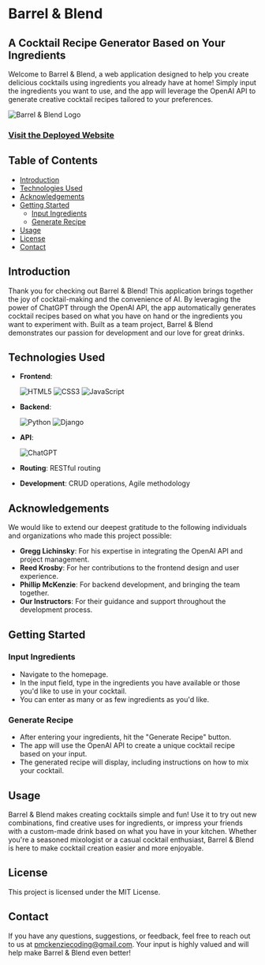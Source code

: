 # Barrel & Blend

## A Cocktail Recipe Generator Based on Your Ingredients

Welcome to Barrel & Blend, a web application designed to help you create delicious cocktails using ingredients you already have at home! Simply input the ingredients you want to use, and the app will leverage the OpenAI API to generate creative cocktail recipes tailored to your preferences.

![Barrel & Blend Logo](https://i.imgur.com/nSSNFrF.png)

### [Visit the Deployed Website](lihttps://barrellandblend-6d3f0840a2d5.herokuapp.com/)

## Table of Contents

- [Introduction](#introduction)
- [Technologies Used](#technologies-used)
- [Acknowledgements](#acknowledgements)
- [Getting Started](#getting-started)
  - [Input Ingredients](#input-ingredients)
  - [Generate Recipe](#generate-recipe)
- [Usage](#usage)
- [License](#license)
- [Contact](#contact)

## Introduction

Thank you for checking out Barrel & Blend! This application brings together the joy of cocktail-making and the convenience of AI. By leveraging the power of ChatGPT through the OpenAI API, the app automatically generates cocktail recipes based on what you have on hand or the ingredients you want to experiment with. Built as a team project, Barrel & Blend demonstrates our passion for development and our love for great drinks.

## Technologies Used

- **Frontend**: 

  ![HTML5](https://img.shields.io/badge/HTML5-E34F26?style=for-the-badge&logo=html5&logoColor=white) ![CSS3](https://img.shields.io/badge/CSS3-1572B6?style=for-the-badge&logo=css3&logoColor=white) ![JavaScript](https://img.shields.io/badge/JavaScript-323330?style=for-the-badge&logo=javascript&logoColor=F7DF1E)
- **Backend**: 

  ![Python](https://img.shields.io/badge/python-3670A0?style=for-the-badge&logo=python&logoColor=ffdd54) ![Django](https://img.shields.io/badge/django-%23092E20.svg?style=for-the-badge&logo=django&logoColor=white)
- **API**: 

  ![ChatGPT](https://img.shields.io/badge/chatGPT-74aa9c?style=for-the-badge&logo=openai&logoColor=white)
- **Routing**: RESTful routing
- **Development**: CRUD operations, Agile methodology

## Acknowledgements

We would like to extend our deepest gratitude to the following individuals and organizations who made this project possible:

- **Gregg Lichinsky**: For his expertise in integrating the OpenAI API and project management.
- **Reed Krosby**: For her contributions to the frontend design and user experience.
- **Phillip McKenzie**: For backend development, and bringing the team together.
- **Our Instructors**: For their guidance and support throughout the development process.

## Getting Started

### Input Ingredients

- Navigate to the homepage.
- In the input field, type in the ingredients you have available or those you'd like to use in your cocktail.
- You can enter as many or as few ingredients as you'd like.

### Generate Recipe

- After entering your ingredients, hit the "Generate Recipe" button.
- The app will use the OpenAI API to create a unique cocktail recipe based on your input.
- The generated recipe will display, including instructions on how to mix your cocktail.

## Usage

Barrel & Blend makes creating cocktails simple and fun! Use it to try out new combinations, find creative uses for ingredients, or impress your friends with a custom-made drink based on what you have in your kitchen. Whether you're a seasoned mixologist or a casual cocktail enthusiast, Barrel & Blend is here to make cocktail creation easier and more enjoyable.

## License

This project is licensed under the MIT License.

## Contact

If you have any questions, suggestions, or feedback, feel free to reach out to us at pmckenziecoding@gmail.com. Your input is highly valued and will help make Barrel & Blend even better!